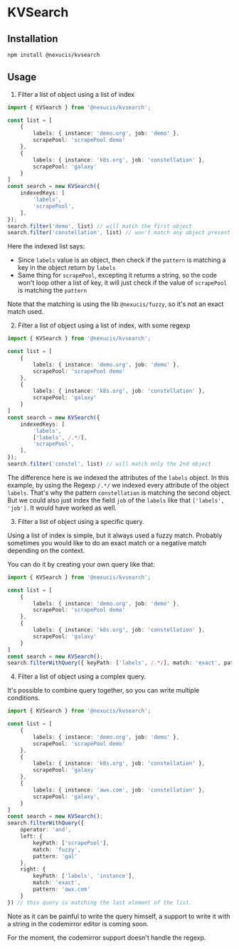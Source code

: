 KVSearch
========

## Installation

```bash
npm install @nexucis/kvsearch
```

## Usage

1. Filter a list of object using a list of index

```typescript
import { KVSearch } from '@nexucis/kvsearch';

const list = [
    {
        labels: { instance: 'demo.org', job: 'demo' },
        scrapePool: 'scrapePool demo'
    },
    {
        labels: { instance: 'k8s.org', job: 'constellation' },
        scrapePool: 'galaxy'
    }
]
const search = new KVSearch({
    indexedKeys: [
        'labels',
        'scrapePool',
    ],
});
search.filter('demo', list) // will match the first object
search.filter('constellation', list) // won't match any object present in the list, since the attribute `labels.jop` is not indexed
```

Here the indexed list says:

* Since `labels` value is an object, then check if the `pattern` is matching a key in the object return by `labels`
* Same thing for `scrapePool`, excepting it returns a string, so the code won't loop other a list of key, it will just
  check if the value of `scrapePool` is matching the `pattern`

Note that the matching is using the lib `@nexucis/fuzzy`, so it's not an exact match used.

2. Filter a list of object using a list of index, with some regexp

```typescript
import { KVSearch } from '@nexucis/kvsearch';

const list = [
    {
        labels: { instance: 'demo.org', job: 'demo' },
        scrapePool: 'scrapePool demo'
    },
    {
        labels: { instance: 'k8s.org', job: 'constellation' },
        scrapePool: 'galaxy'
    }
]
const search = new KVSearch({
    indexedKeys: [
        'labels',
        ['labels', /.*/],
        'scrapePool',
    ],
});
search.filter('constel', list) // will match only the 2nd object
```

The difference here is we indexed the attributes of the `labels` object. In this example, by using the Regexp `/.*/` we
indexed every attribute of the object `labels`. That's why the pattern `constellation` is matching the second object.
But we could also just index the field `job` of the `labels` like that `['labels', 'job']`. It would have worked as
well.

3. Filter a list of object using a specific query.

Using a list of index is simple, but it always used a fuzzy match. Probably sometimes you would like to do an exact
match or a negative match depending on the context.

You can do it by creating your own query like that:

```typescript
import { KVSearch } from '@nexucis/kvsearch';

const list = [
    {
        labels: { instance: 'demo.org', job: 'demo' },
        scrapePool: 'scrapePool demo'
    },
    {
        labels: { instance: 'k8s.org', job: 'constellation' },
        scrapePool: 'galaxy'
    }
]
const search = new KVSearch();
search.filterWithQuery({ keyPath: ['labels', /.*/], match: 'exact', pattern: 'constellation' })
```

4. Filter a list of object using a complex query.

It's possible to combine query together, so you can write multiple conditions.

```typescript
import { KVSearch } from '@nexucis/kvsearch';

const list = [
    {
        labels: { instance: 'demo.org', job: 'demo' },
        scrapePool: 'scrapePool demo'
    },
    {
        labels: { instance: 'k8s.org', job: 'constellation' },
        scrapePool: 'galaxy'
    },
    {
        labels: { instance: 'awx.com', job: 'constellation' },
        scrapePool: 'galaxy',
    }
]
const search = new KVSearch();
search.filterWithQuery({
    operator: 'and',
    left: {
        keyPath: ['scrapePool'],
        match: 'fuzzy',
        pattern: 'gal'
    },
    right: {
        keyPath: ['labels', 'instance'],
        match: 'exact',
        pattern: 'awx.com'
    }
}) // this query is matching the last element of the list.
```

Note as it can be painful to write the query himself, a support to write it with a string in the codemirror editor is
coming soon.

For the moment, the codemirror support doesn't handle the regexp.

